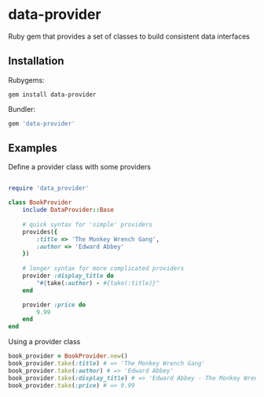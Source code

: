 # data-provider
Ruby gem that provides a set of classes to build consistent data interfaces

## Installation

Rubygems:
```
gem install data-provider
```

Bundler:
```ruby
gem 'data-provider'
```

## Examples

Define a provider class with some providers
```ruby

require 'data_provider'

class BookProvider
	include DataProvider::Base
	
	# quick syntax for 'simple' providers
	provides({
		:title => 'The Monkey Wrench Gang',
		:author => 'Edward Abbey'
	})
	
	# longer syntax for more complicated providers
	provider :display_title do
		"#{take(:author) - #{take(:title)}"
	end

	provider :price do
		9.99
	end
end
```

Using a provider class
```ruby
book_provider = BookProvider.new()
book_provider.take(:title) # => 'The Monkey Wrench Gang'
book_provider.take(:author) # => 'Edward Abbey'
book_provider.take(:display_title) # => 'Edward Abbey - The Monkey Wrench Gang'
book_provider.take(:price) # => 9.99
```